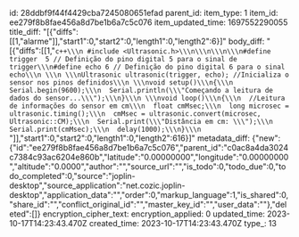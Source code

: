 id: 28ddbf9f44f4429cba7245080651efad
parent_id: 
item_type: 1
item_id: ee279f8b8fae456a8d7be1b6a7c5c076
item_updated_time: 1697552290055
title_diff: "[{\"diffs\":[[1,\"alarme\"]],\"start1\":0,\"start2\":0,\"length1\":0,\"length2\":6}]"
body_diff: "[{\"diffs\":[[1,\"````c++\\\n #include <Ultrasonic.h>\\\n\\\n\\\n\\\n#define trigger  5 // Definição do pino digital 5 para o sinal de trigger\\\n#define echo 6 // Definição do pino digital 6 para o sinal echo\\\n \\\n \\\nUltrasonic ultrasonic(trigger, echo); //Inicializa o sensor nos pinos definidos\\\n \\\nvoid setup()\\\n{\\\n  Serial.begin(9600);\\\n  Serial.println(\\\"Começando a leitura de dados do sensor...\\\");\\\n}\\\n \\\nvoid loop()\\\n{\\\n  //Leitura de informações do sensor em cm\\\n  float cmMsec;\\\n  long microsec = ultrasonic.timing();\\\n  cmMsec = ultrasonic.convert(microsec, Ultrasonic::CM);\\\n  Serial.print(\\\"Distância em cm: \\\");\\\n  Serial.print(cmMsec);\\\n  delay(1000);\\\n}\\\n ````\"]],\"start1\":0,\"start2\":0,\"length1\":0,\"length2\":616}]"
metadata_diff: {"new":{"id":"ee279f8b8fae456a8d7be1b6a7c5c076","parent_id":"c0ac8a4da3024c7384c93ac6204e860b","latitude":"0.00000000","longitude":"0.00000000","altitude":"0.0000","author":"","source_url":"","is_todo":0,"todo_due":0,"todo_completed":0,"source":"joplin-desktop","source_application":"net.cozic.joplin-desktop","application_data":"","order":0,"markup_language":1,"is_shared":0,"share_id":"","conflict_original_id":"","master_key_id":"","user_data":""},"deleted":[]}
encryption_cipher_text: 
encryption_applied: 0
updated_time: 2023-10-17T14:23:43.470Z
created_time: 2023-10-17T14:23:43.470Z
type_: 13